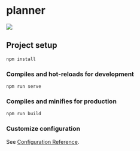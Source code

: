 # planner
<img src="https://img.shields.io/github/workflow/status/kuratov-v/planner-frontend/Deploy/master?style=plastic"><br>

## Project setup
```
npm install
```

### Compiles and hot-reloads for development
```
npm run serve
```

### Compiles and minifies for production
```
npm run build
```

### Customize configuration
See [Configuration Reference](https://cli.vuejs.org/config/).
